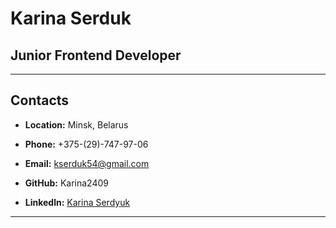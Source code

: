 # Karina Serduk
## Junior Frontend Developer
-----
## Contacts
* **Location:** Minsk, Belarus

* **Phone:** +375-(29)-747-97-06

* **Email:** kserduk54@gmail.com

* **GitHub:** Karina2409

* **Linkedln:** [Karina Serdyuk](https://www.linkedin.com/in/karina-serdyuk-4a7722255?utm_source=share&utm_campaign=share_via&utm_content=profile&utm_medium=android_app)
-----

